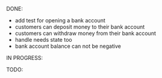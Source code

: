 

DONE:
 - add test for opening a bank account
 - customers can deposit money to their bank account
 - customers can withdraw money from their bank account
 - handle needs state too
 - bank account balance can not be negative


IN PROGRESS:


TODO:

